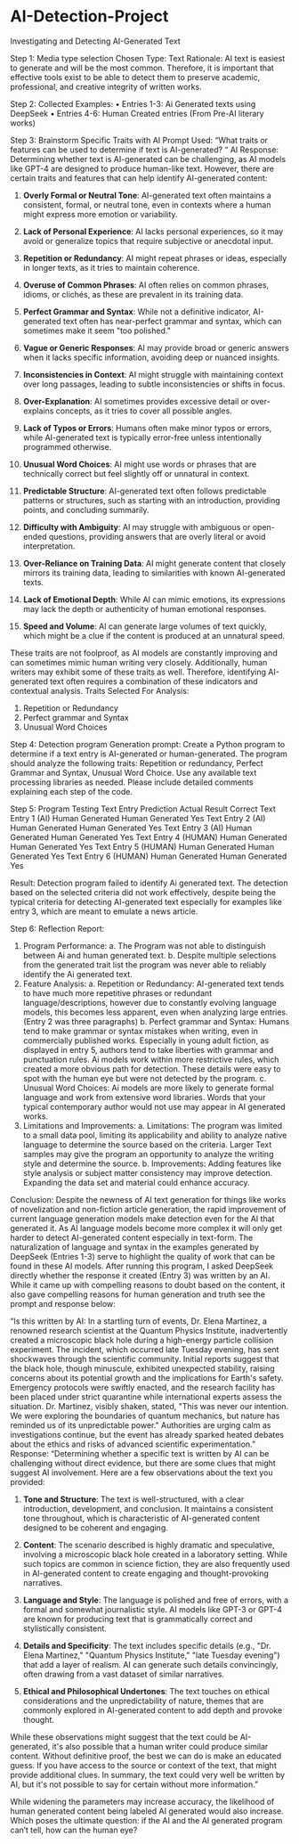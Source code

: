 # AI-Detection-Project
Investigating and Detecting AI-Generated Text

Step 1: Media type selection
Chosen Type: Text
Rationale: AI text is easiest to generate and will be the most common. Therefore, it is important that effective tools exist to be able to detect them to preserve academic, professional, and creative integrity of written works. 

Step 2: Collected Examples:
•	Entries 1-3: Ai Generated texts using DeepSeek
•	Entries 4-6: Human Created entries (From Pre-AI literary works)

Step 3: Brainstorm Specific Traits with AI
Prompt Used: “What traits or features can be used to determine if text is AI-generated? “
AI Response:
Determining whether text is AI-generated can be challenging, as AI models like GPT-4 are designed to produce human-like text. However, there are certain traits and features that can help identify AI-generated content:

1. **Overly Formal or Neutral Tone**: AI-generated text often maintains a consistent, formal, or neutral tone, even in contexts where a human might express more emotion or variability.

2. **Lack of Personal Experience**: AI lacks personal experiences, so it may avoid or generalize topics that require subjective or anecdotal input.

3. **Repetition or Redundancy**: AI might repeat phrases or ideas, especially in longer texts, as it tries to maintain coherence.

4. **Overuse of Common Phrases**: AI often relies on common phrases, idioms, or clichés, as these are prevalent in its training data.

5. **Perfect Grammar and Syntax**: While not a definitive indicator, AI-generated text often has near-perfect grammar and syntax, which can sometimes make it seem "too polished."

6. **Vague or Generic Responses**: AI may provide broad or generic answers when it lacks specific information, avoiding deep or nuanced insights.

7. **Inconsistencies in Context**: AI might struggle with maintaining context over long passages, leading to subtle inconsistencies or shifts in focus.

8. **Over-Explanation**: AI sometimes provides excessive detail or over-explains concepts, as it tries to cover all possible angles.

9. **Lack of Typos or Errors**: Humans often make minor typos or errors, while AI-generated text is typically error-free unless intentionally programmed otherwise.

10. **Unusual Word Choices**: AI might use words or phrases that are technically correct but feel slightly off or unnatural in context.

11. **Predictable Structure**: AI-generated text often follows predictable patterns or structures, such as starting with an introduction, providing points, and concluding summarily.

12. **Difficulty with Ambiguity**: AI may struggle with ambiguous or open-ended questions, providing answers that are overly literal or avoid interpretation.

13. **Over-Reliance on Training Data**: AI might generate content that closely mirrors its training data, leading to similarities with known AI-generated texts.

14. **Lack of Emotional Depth**: While AI can mimic emotions, its expressions may lack the depth or authenticity of human emotional responses.

15. **Speed and Volume**: AI can generate large volumes of text quickly, which might be a clue if the content is produced at an unnatural speed.

These traits are not foolproof, as AI models are constantly improving and can sometimes mimic human writing very closely. Additionally, human writers may exhibit some of these traits as well. Therefore, identifying AI-generated text often requires a combination of these indicators and contextual analysis.
Traits Selected For Analysis:
1.	Repetition or Redundancy
2.	Perfect grammar and Syntax
3.	Unusual Word Choices

Step 4: Detection program Generation prompt: 
Create a Python program to determine if a text entry is AI-generated or human-generated. The program should analyze the following traits: Repetition or redundancy, Perfect Grammar and Syntax, Unusual Word Choice. Use any available text processing libraries as needed. Please include detailed comments explaining each step of the code.

Step 5: Program Testing
  Text Entry	Prediction	Actual Result	Correct
  Text Entry 1 (AI)	Human Generated	Human Generated	Yes
  Text Entry 2 (AI)	Human Generated	Human Generated	Yes
  Text Entry 3 (AI)	Human Generated	Human Generated	Yes
  Text Entry 4 (HUMAN)	Human Generated	Human Generated	Yes
  Text Entry 5 (HUMAN)	Human Generated	Human Generated	Yes
  Text Entry 6 (HUMAN)	Human Generated	Human Generated	Yes

Result: Detection program failed to identify Ai generated text. The detection based on the selected criteria did not work effectively, despite being the typical criteria for detecting AI-generated text especially for examples like entry 3, which are meant to emulate a news article. 

Step 6: Reflection Report: 
1.	Program Performance: 
a.	The Program was not able to distinguish between Ai and human generated text.
b.	Despite multiple selections from the generated trait list the program was never able to reliably identify the Ai generated text.
2.	Feature Analysis: 
  a.	Repetition or Redundancy: AI-generated text tends to have much more repetitive phrases or redundant language/descriptions,             however due to constantly evolving language models, this becomes less apparent, even when analyzing large entries. (Entry 2 was       three paragraphs)
  b.	Perfect grammar and Syntax: Humans tend to make grammar or syntax mistakes when writing, even in commercially published works.         Especially in young adult fiction, as displayed in entry 5, authors tend to take liberties with grammar and punctuation rules.         Ai models work within more restrictive rules, which created a more obvious path for detection. These details were easy to spot         with the human eye but were not detected by the program.
  c.	Unusual Word Choices: Ai models are more likely to generate formal language and work from extensive word libraries. Words that         your typical contemporary author would not use may appear in AI generated works.
3.	Limitations and Improvements: 
    a.	Limitations: The program was limited to a small data pool, limiting its applicability and ability to analyze native language           to determine the source based on the criteria. Larger Text samples may give the program an opportunity to analyze the writing           style and determine the source. 
  b.	Improvements: Adding features like style analysis or subject matter consistency may improve detection. Expanding the data set           and material could enhance accuracy.

Conclusion: Despite the newness of AI text generation for things like works of novelization and non-fiction article generation, the rapid improvement of current language generation models make detection even for the AI that generated it. As AI language models become more complex it will only get harder to detect AI-generated content especially in text-form. The naturalization of language and syntax in the examples generated by DeepSeek (Entries 1-3) serve to highlight the quality of work that can be found in these AI models. After running this program, I asked DeepSeek directly whether the response it created (Entry 3)  was written by an AI. While it came up with compelling reasons to doubt based on the content, it also gave compelling reasons for human generation and truth see the prompt and response below: 

“Is this written by AI: In a startling turn of events, Dr. Elena Martinez, a renowned research scientist at the Quantum Physics Institute, inadvertently created a microscopic black hole during a high-energy particle collision experiment. The incident, which occurred late Tuesday evening, has sent shockwaves through the scientific community. Initial reports suggest that the black hole, though minuscule, exhibited unexpected stability, raising concerns about its potential growth and the implications for Earth's safety. Emergency protocols were swiftly enacted, and the research facility has been placed under strict quarantine while international experts assess the situation. Dr. Martinez, visibly shaken, stated, "This was never our intention. We were exploring the boundaries of quantum mechanics, but nature has reminded us of its unpredictable power." Authorities are urging calm as investigations continue, but the event has already sparked heated debates about the ethics and risks of advanced scientific experimentation.”
Response: 
“Determining whether a specific text is written by AI can be challenging without direct evidence, but there are some clues that might suggest AI involvement. Here are a few observations about the text you provided:

1. **Tone and Structure**: The text is well-structured, with a clear introduction, development, and conclusion. It maintains a consistent tone throughout, which is characteristic of AI-generated content designed to be coherent and engaging.

2. **Content**: The scenario described is highly dramatic and speculative, involving a microscopic black hole created in a laboratory setting. While such topics are common in science fiction, they are also frequently used in AI-generated content to create engaging and thought-provoking narratives.

3. **Language and Style**: The language is polished and free of errors, with a formal and somewhat journalistic style. AI models like GPT-3 or GPT-4 are known for producing text that is grammatically correct and stylistically consistent.

4. **Details and Specificity**: The text includes specific details (e.g., "Dr. Elena Martinez," "Quantum Physics Institute," "late Tuesday evening") that add a layer of realism. AI can generate such details convincingly, often drawing from a vast dataset of similar narratives.

5. **Ethical and Philosophical Undertones**: The text touches on ethical considerations and the unpredictability of nature, themes that are commonly explored in AI-generated content to add depth and provoke thought.

While these observations might suggest that the text could be AI-generated, it's also possible that a human writer could produce similar content. Without definitive proof, the best we can do is make an educated guess. If you have access to the source or context of the text, that might provide additional clues.
In summary, the text could very well be written by AI, but it's not possible to say for certain without more information.”


While widening the parameters may  increase accuracy, the likelihood of human generated content being labeled AI generated would also increase. Which poses the ultimate question: if the AI and the AI generated program can’t tell, how can the human eye?

